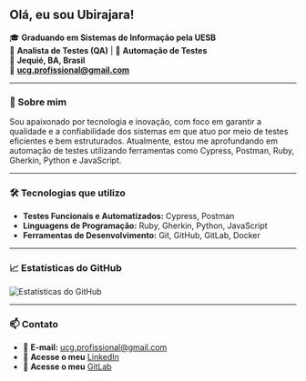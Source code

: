 ## Olá, eu sou Ubirajara!

🎓 **Graduando em Sistemas de Informação pela UESB**  
💼 **Analista de Testes (QA)** | 🧪 **Automação de Testes**  
📍 **Jequié, BA, Brasil**  
📧 **ucg.profissional@gmail.com**  

---

### 🚀 Sobre mim

Sou apaixonado por tecnologia e inovação, com foco em garantir a qualidade e a confiabilidade dos sistemas em que atuo por meio de testes eficientes e bem estruturados. Atualmente, estou me aprofundando em automação de testes utilizando ferramentas como Cypress, Postman, Ruby, Gherkin, Python e JavaScript.

---

### 🛠️ Tecnologias que utilizo

- **Testes Funcionais e Automatizados:** Cypress, Postman  
- **Linguagens de Programação:** Ruby, Gherkin, Python, JavaScript  
- **Ferramentas de Desenvolvimento:** Git, GitHub, GitLab, Docker

---

### 📈 Estatísticas do GitHub

![Estatísticas do GitHub](https://github-readme-stats.vercel.app/api?username=ubirajara&show_icons=true&hide_title=true&count_private=true&hide=prs&theme=radical)

---

### 📫 Contato

- 📧 **E-mail:** ucg.profissional@gmail.com  
- 🔗 **Acesse o meu** [LinkedIn](https://www.linkedin.com/in/ucgfilho/)  
- 🦊 **Acesse o meu** [GitLab](https://gitlab.com/ucgfilho)
